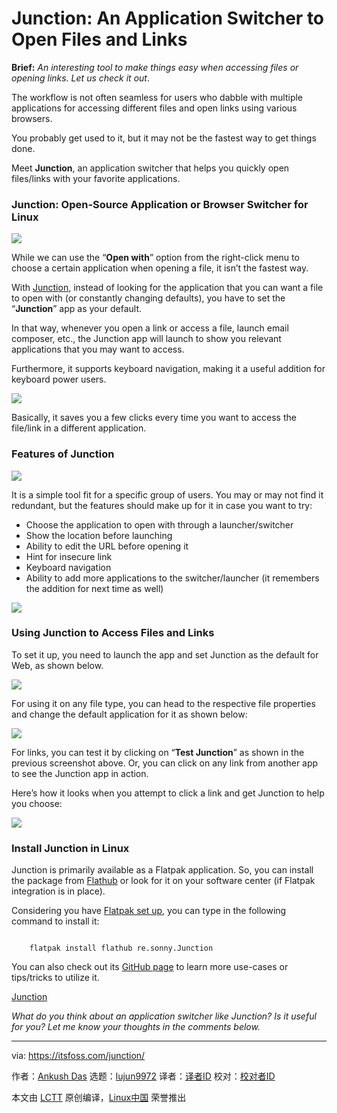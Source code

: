 [#]: subject: "Junction: An Application Switcher to Open Files and Links"
[#]: via: "https://itsfoss.com/junction/"
[#]: author: "Ankush Das https://itsfoss.com/author/ankush/"
[#]: collector: "lujun9972"
[#]: translator: " "
[#]: reviewer: " "
[#]: publisher: " "
[#]: url: " "

Junction: An Application Switcher to Open Files and Links
======

**Brief:** _An interesting tool to make things easy when accessing files or opening links. Let us check it out_.

The workflow is not often seamless for users who dabble with multiple applications for accessing different files and open links using various browsers.

You probably get used to it, but it may not be the fastest way to get things done.

Meet **Junction**, an application switcher that helps you quickly open files/links with your favorite applications.

### Junction: Open-Source Application or Browser Switcher for Linux

![][1]

While we can use the “**Open with**” option from the right-click menu to choose a certain application when opening a file, it isn’t the fastest way.

With [Junct][2][i][2][on][2], instead of looking for the application that you can want a file to open with (or constantly changing defaults), you have to set the “**Junction**” app as your default.

In that way, whenever you open a link or access a file, launch email composer, etc., the Junction app will launch to show you relevant applications that you may want to access.

Furthermore, it supports keyboard navigation, making it a useful addition for keyboard power users.

![][3]

Basically, it saves you a few clicks every time you want to access the file/link in a different application.

### Features of Junction

![][4]

It is a simple tool fit for a specific group of users. You may or may not find it redundant, but the features should make up for it in case you want to try:

  * Choose the application to open with through a launcher/switcher
  * Show the location before launching
  * Ability to edit the URL before opening it
  * Hint for insecure link
  * Keyboard navigation
  * Ability to add more applications to the switcher/launcher (it remembers the addition for next time as well)



![][5]

### Using Junction to Access Files and Links

To set it up, you need to launch the app and set Junction as the default for Web, as shown below.

![][6]

For using it on any file type, you can head to the respective file properties and change the default application for it as shown below:

![][7]

For links, you can test it by clicking on “**Test Junction**” as shown in the previous screenshot above. Or, you can click on any link from another app to see the Junction app in action.

Here’s how it looks when you attempt to click a link and get Junction to help you choose:

![][8]

### Install Junction in Linux

Junction is primarily available as a Flatpak application. So, you can install the package from [Flathub][9] or look for it on your software center (if Flatpak integration is in place).

Considering you have [Flatpak set up][10], you can type in the following command to install it:

```

    flatpak install flathub re.sonny.Junction

```

You can also check out its [GitHub page][11] to learn more use-cases or tips/tricks to utilize it.

[Junction][9]

_What do you think about an application switcher like Junction? Is it useful for you? Let me know your thoughts in the comments below._

--------------------------------------------------------------------------------

via: https://itsfoss.com/junction/

作者：[Ankush Das][a]
选题：[lujun9972][b]
译者：[译者ID](https://github.com/译者ID)
校对：[校对者ID](https://github.com/校对者ID)

本文由 [LCTT](https://github.com/LCTT/TranslateProject) 原创编译，[Linux中国](https://linux.cn/) 荣誉推出

[a]: https://itsfoss.com/author/ankush/
[b]: https://github.com/lujun9972
[1]: https://i0.wp.com/itsfoss.com/wp-content/uploads/2022/03/Junction-ft.png?resize=800%2C450&ssl=1
[2]: https://apps.gnome.org/app/re.sonny.Junction/
[3]: https://i0.wp.com/itsfoss.com/wp-content/uploads/2022/03/junction-action-screenshot.jpg?resize=800%2C450&ssl=1
[4]: https://i0.wp.com/itsfoss.com/wp-content/uploads/2022/03/junction-app-screenshot.jpg?resize=800%2C455&ssl=1
[5]: https://i0.wp.com/itsfoss.com/wp-content/uploads/2022/03/junction-app-more.jpg?resize=800%2C540&ssl=1
[6]: https://i0.wp.com/itsfoss.com/wp-content/uploads/2022/03/junction-app.jpg?resize=800%2C586&ssl=1
[7]: https://i0.wp.com/itsfoss.com/wp-content/uploads/2022/03/junction-properties.png?resize=800%2C511&ssl=1
[8]: https://i0.wp.com/itsfoss.com/wp-content/uploads/2022/03/junction-link-click.jpg?resize=800%2C505&ssl=1
[9]: https://flathub.org/apps/details/re.sonny.Junction
[10]: https://itsfoss.com/flatpak-guide/
[11]: https://github.com/sonnyp/Junction

